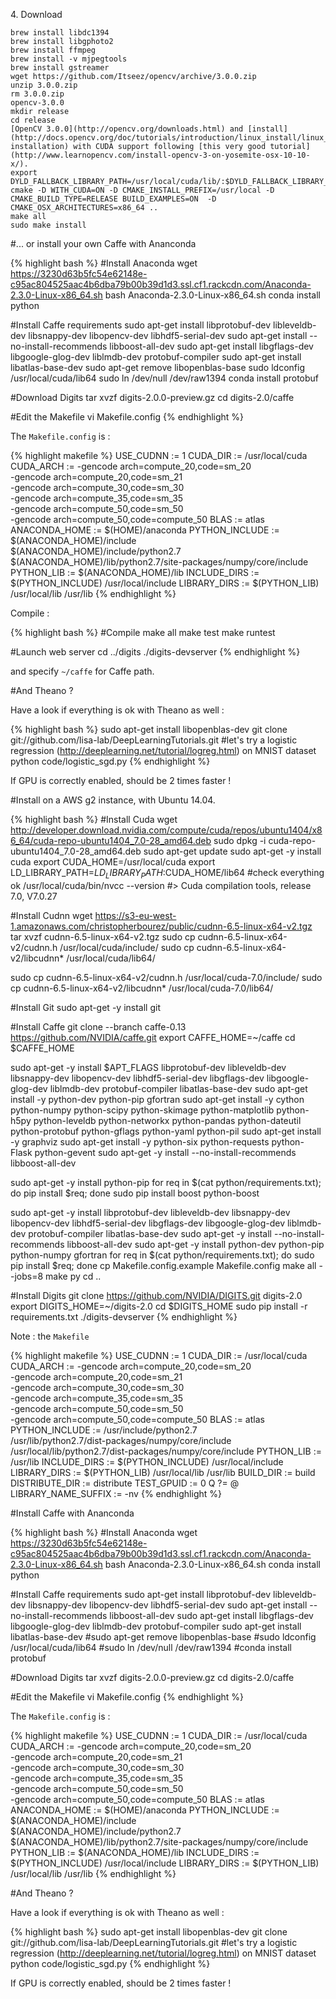 4\. Download

    brew install libdc1394
    brew install libgphoto2
    brew install ffmpeg
    brew install -v mjpegtools
    brew install gstreamer
    wget https://github.com/Itseez/opencv/archive/3.0.0.zip
    unzip 3.0.0.zip
    rm 3.0.0.zip
    opencv-3.0.0
    mkdir release
    cd release
    [OpenCV 3.0.0](http://opencv.org/downloads.html) and [install](http://docs.opencv.org/doc/tutorials/introduction/linux_install/linux_install.html#linux-installation) with CUDA support following [this very good tutorial](http://www.learnopencv.com/install-opencv-3-on-yosemite-osx-10-10-x/).
    export DYLD_FALLBACK_LIBRARY_PATH=/usr/local/cuda/lib/:$DYLD_FALLBACK_LIBRARY_PATH
    cmake -D WITH_CUDA=ON -D CMAKE_INSTALL_PREFIX=/usr/local -D CMAKE_BUILD_TYPE=RELEASE BUILD_EXAMPLES=ON  -D CMAKE_OSX_ARCHITECTURES=x86_64 ..
    make all
    sudo make install


#... or install your own Caffe with Ananconda

{% highlight bash %}
#Install Anaconda
wget https://3230d63b5fc54e62148e-c95ac804525aac4b6dba79b00b39d1d3.ssl.cf1.rackcdn.com/Anaconda-2.3.0-Linux-x86_64.sh
bash Anaconda-2.3.0-Linux-x86_64.sh
conda install python

#Install Caffe requirements
sudo apt-get install libprotobuf-dev libleveldb-dev libsnappy-dev libopencv-dev libhdf5-serial-dev
sudo apt-get install --no-install-recommends libboost-all-dev
sudo apt-get install libgflags-dev libgoogle-glog-dev liblmdb-dev protobuf-compiler
sudo apt-get install libatlas-base-dev
sudo apt-get remove libopenblas-base
sudo ldconfig /usr/local/cuda/lib64
sudo ln /dev/null /dev/raw1394
conda install protobuf

#Download Digits
tar xvzf digits-2.0.0-preview.gz
cd digits-2.0/caffe

#Edit the Makefile
vi Makefile.config
{% endhighlight %}

The `Makefile.config` is :

{% highlight makefile %}
USE_CUDNN := 1
CUDA_DIR := /usr/local/cuda
CUDA_ARCH := -gencode arch=compute_20,code=sm_20 \
                -gencode arch=compute_20,code=sm_21 \
                -gencode arch=compute_30,code=sm_30 \
                -gencode arch=compute_35,code=sm_35 \
                -gencode arch=compute_50,code=sm_50 \
                -gencode arch=compute_50,code=compute_50
BLAS := atlas
ANACONDA_HOME := $(HOME)/anaconda
PYTHON_INCLUDE := $(ANACONDA_HOME)/include \
                $(ANACONDA_HOME)/include/python2.7 \
                $(ANACONDA_HOME)/lib/python2.7/site-packages/numpy/core/include \
PYTHON_LIB := $(ANACONDA_HOME)/lib
INCLUDE_DIRS := $(PYTHON_INCLUDE) /usr/local/include
LIBRARY_DIRS := $(PYTHON_LIB) /usr/local/lib /usr/lib
{% endhighlight %}

Compile :

{% highlight bash %}
#Compile
make all
make test
make runtest

#Launch web server
cd ../digits
./digits-devserver
{% endhighlight %}

and specify `~/caffe` for Caffe path.

#And Theano ?

Have a look if everything is ok with Theano as well :

{% highlight bash %}
sudo apt-get install libopenblas-dev
git clone git://github.com/lisa-lab/DeepLearningTutorials.git
#let's try a logistic regression (http://deeplearning.net/tutorial/logreg.html) on MNIST dataset
python code/logistic_sgd.py
{% endhighlight %}

If GPU is correctly enabled, should be 2 times faster !




#Install on a AWS g2 instance, with Ubuntu 14.04.

{% highlight bash %}
#Install Cuda
wget http://developer.download.nvidia.com/compute/cuda/repos/ubuntu1404/x86_64/cuda-repo-ubuntu1404_7.0-28_amd64.deb
sudo dpkg -i cuda-repo-ubuntu1404_7.0-28_amd64.deb
sudo apt-get update
sudo apt-get -y install cuda
export CUDA_HOME=/usr/local/cuda
export LD_LIBRARY_PATH=$LD_LIBRARY_PATH:$CUDA_HOME/lib64
#check everything ok
/usr/local/cuda/bin/nvcc --version
#> Cuda compilation tools, release 7.0, V7.0.27

#Install Cudnn
wget https://s3-eu-west-1.amazonaws.com/christopherbourez/public/cudnn-6.5-linux-x64-v2.tgz
tar xvzf cudnn-6.5-linux-x64-v2.tgz
sudo cp cudnn-6.5-linux-x64-v2/cudnn.h /usr/local/cuda/include/
sudo cp cudnn-6.5-linux-x64-v2/libcudnn* /usr/local/cuda/lib64/

sudo cp cudnn-6.5-linux-x64-v2/cudnn.h /usr/local/cuda-7.0/include/
sudo cp cudnn-6.5-linux-x64-v2/libcudnn* /usr/local/cuda-7.0/lib64/



#Install Git
sudo apt-get -y install git

#Install Caffe
git clone --branch caffe-0.13 https://github.com/NVIDIA/caffe.git
export CAFFE_HOME=~/caffe
cd $CAFFE_HOME


sudo apt-get -y install $APT_FLAGS libprotobuf-dev libleveldb-dev libsnappy-dev libopencv-dev libhdf5-serial-dev libgflags-dev libgoogle-glog-dev liblmdb-dev protobuf-compiler libatlas-base-dev
sudo apt-get install -y python-dev python-pip gfortran
sudo apt-get install -y cython python-numpy python-scipy python-skimage python-matplotlib python-h5py python-leveldb python-networkx python-pandas python-dateutil python-protobuf python-gflags python-yaml python-pil
sudo apt-get install -y graphviz
sudo apt-get install -y python-six python-requests python-Flask python-gevent
sudo apt-get -y install --no-install-recommends libboost-all-dev




sudo apt-get -y install python-pip
for req in $(cat python/requirements.txt); do pip install $req; done
sudo pip install boost python-boost

sudo apt-get -y install libprotobuf-dev libleveldb-dev libsnappy-dev libopencv-dev libhdf5-serial-dev libgflags-dev libgoogle-glog-dev liblmdb-dev protobuf-compiler libatlas-base-dev
sudo apt-get -y install --no-install-recommends libboost-all-dev
sudo apt-get -y install python-dev python-pip python-numpy gfortran
for req in $(cat python/requirements.txt); do sudo pip install $req; done
cp Makefile.config.example Makefile.config
make all --jobs=8
make py
cd ..

#Install Digits
git clone https://github.com/NVIDIA/DIGITS.git digits-2.0
export DIGITS_HOME=~/digits-2.0
cd $DIGITS_HOME
sudo pip install -r requirements.txt
./digits-devserver
{% endhighlight %}

Note : the `Makefile`

{% highlight makefile %}
USE_CUDNN := 1
CUDA_DIR := /usr/local/cuda
CUDA_ARCH := -gencode arch=compute_20,code=sm_20 \
                -gencode arch=compute_20,code=sm_21 \
                -gencode arch=compute_30,code=sm_30 \
                -gencode arch=compute_35,code=sm_35 \
                -gencode arch=compute_50,code=sm_50 \
                -gencode arch=compute_50,code=compute_50
BLAS := atlas
PYTHON_INCLUDE := /usr/include/python2.7 \
                /usr/lib/python2.7/dist-packages/numpy/core/include \
                /usr/local/lib/python2.7/dist-packages/numpy/core/include
PYTHON_LIB := /usr/lib
INCLUDE_DIRS := $(PYTHON_INCLUDE) /usr/local/include
LIBRARY_DIRS := $(PYTHON_LIB) /usr/local/lib /usr/lib
BUILD_DIR := build
DISTRIBUTE_DIR := distribute
TEST_GPUID := 0
Q ?= @
LIBRARY_NAME_SUFFIX := -nv
{% endhighlight %}




#Install Caffe with Ananconda

{% highlight bash %}
#Install Anaconda
wget https://3230d63b5fc54e62148e-c95ac804525aac4b6dba79b00b39d1d3.ssl.cf1.rackcdn.com/Anaconda-2.3.0-Linux-x86_64.sh
bash Anaconda-2.3.0-Linux-x86_64.sh
conda install python

#Install Caffe requirements
sudo apt-get install libprotobuf-dev libleveldb-dev libsnappy-dev libopencv-dev libhdf5-serial-dev
sudo apt-get install --no-install-recommends libboost-all-dev
sudo apt-get install libgflags-dev libgoogle-glog-dev liblmdb-dev protobuf-compiler
sudo apt-get install libatlas-base-dev
#sudo apt-get remove libopenblas-base
#sudo ldconfig /usr/local/cuda/lib64
#sudo ln /dev/null /dev/raw1394
#conda install protobuf  

#Download Digits
tar xvzf digits-2.0.0-preview.gz
cd digits-2.0/caffe

#Edit the Makefile
vi Makefile.config
{% endhighlight %}

The `Makefile.config` is :

{% highlight makefile %}
USE_CUDNN := 1
CUDA_DIR := /usr/local/cuda
CUDA_ARCH := -gencode arch=compute_20,code=sm_20 \
                -gencode arch=compute_20,code=sm_21 \
                -gencode arch=compute_30,code=sm_30 \
                -gencode arch=compute_35,code=sm_35 \
                -gencode arch=compute_50,code=sm_50 \
                -gencode arch=compute_50,code=compute_50
BLAS := atlas
ANACONDA_HOME := $(HOME)/anaconda
PYTHON_INCLUDE := $(ANACONDA_HOME)/include \
                $(ANACONDA_HOME)/include/python2.7 \
                $(ANACONDA_HOME)/lib/python2.7/site-packages/numpy/core/include \
PYTHON_LIB := $(ANACONDA_HOME)/lib
INCLUDE_DIRS := $(PYTHON_INCLUDE) /usr/local/include
LIBRARY_DIRS := $(PYTHON_LIB) /usr/local/lib /usr/lib
{% endhighlight %}



#And Theano ?

Have a look if everything is ok with Theano as well :

{% highlight bash %}
sudo apt-get install libopenblas-dev
git clone git://github.com/lisa-lab/DeepLearningTutorials.git
#let's try a logistic regression (http://deeplearning.net/tutorial/logreg.html) on MNIST dataset
python code/logistic_sgd.py
{% endhighlight %}

If GPU is correctly enabled, should be 2 times faster !
